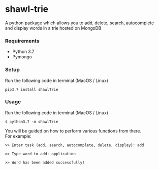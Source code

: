 # shawl-trie
A python package which allows you to add, delete, search, autocomplete and display words in a trie hosted on MongoDB

### Requirements

<ul>
  <li>Python 3.7</li>
  <li>Pymongo</li>
</ul>

### Setup

Run the following code in terminal (MacOS / Linux)
```  
pip3.7 install shawlTrie 
```


### Usage

Run the following code in terminal (MacOS / Linux)
```
$ python3.7 -m shawlTrie
```

You will be guided on how to perform various functions from there.<br>
For example:
```
>> Enter task (add, search, autocomplete, delete, display): add

>> Type word to add: application

>> Word has been added successfully!
```







